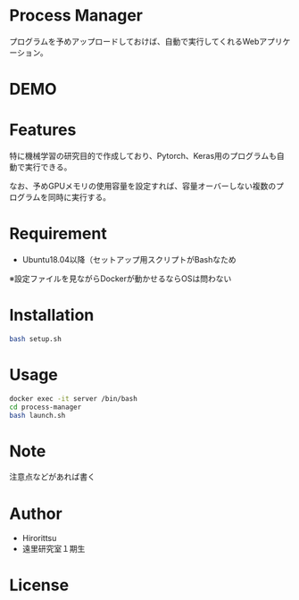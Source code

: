# Process Manager

プログラムを予めアップロードしておけば、自動で実行してくれるWebアプリケーション。  

# DEMO


# Features

特に機械学習の研究目的で作成しており、Pytorch、Keras用のプログラムも自動で実行できる。

なお、予めGPUメモリの使用容量を設定すれば、容量オーバーしない複数のプログラムを同時に実行する。

# Requirement

* Ubuntu18.04以降（セットアップ用スクリプトがBashなため

※設定ファイルを見ながらDockerが動かせるならOSは問わない

# Installation

```bash
bash setup.sh
```

# Usage

```bash
docker exec -it server /bin/bash
cd process-manager
bash launch.sh
```

# Note

注意点などがあれば書く

# Author

* Hirorittsu
* 遠里研究室１期生

# License


